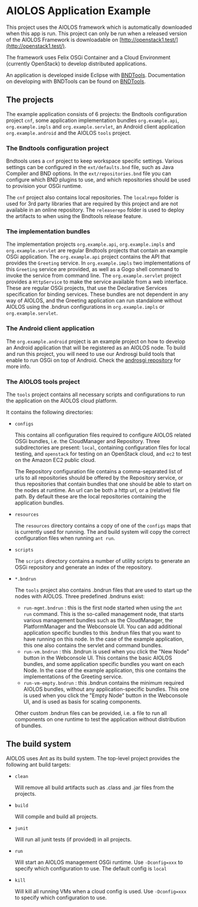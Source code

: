 AIOLOS Application Example
==========================

This project uses the AIOLOS framework which is automatically downloaded when this app is run. This project can only be run when a released version of the AIOLOS Framework is downloadable on [http://openstack1.test/](http://openstack1.test/).

The framework uses Felix OSGi Container and a Cloud Environment (currently OpenStack) to develop distributed applications.

An application is developed inside Eclipse with [BNDTools](http://bndtools.org/). Documentation on developing with BNDTools can be found on  [BNDTools](http://bndtools.org/tutorial.html).


The projects
------------

The example application consists of 6 projects: the Bndtools configuration project `cnf`, some application
implementation bundles `org.example.api`, `org.example.impls` and `org.example.servlet`, an Android
client application `org.example.android` and the AIOLOS `tools` project.

### The Bndtools configuration project

Bndtools uses a `cnf` project to keep workspace specific settings. Various settings can be configured
in the `ext/defaults.bnd` file, such as Java Compiler and BND options. In the `ext/repositories.bnd` file
you can configure which BND plugins to use, and which repositories should be used to provision your
OSGi runtime.

The `cnf` project also contains local repositories. The `localrepo` folder is used for 3rd party
libraries that are required by this project and are not available in an online repository.
The `releaserepo` folder is used to deploy the artifacts to when using the Bndtools release feature.

### The implementation bundles

The implementation projects `org.example.api`, `org.example.impls` and `org.example.servlet` are
regular Bndtools projects that contain an example OSGi application. The `org.example.api` project
contains the API that provides the `Greeting` service. In `org.example.impls` two implementations
of this `Greeting` service are provided, as well as a Gogo shell command to invoke the service 
from command line. The `org.example.servlet` project provides a `HttpService` to make the service
available from a web interface. These are regular OSGi projects, that use the Declarative Services
specification for binding services. These bundles are not dependent in any way of AIOLOS, and the
Greeting application can run standalone without AIOLOS using the .bndrun configurations in `org.example.impls`
or `org.example.servlet`.

### The Android client application

The `org.example.android` project is an example project on how to develop an Android application that 
will be registered as an AIOLOS node. To build and run this project, you will need to use our Androsgi 
build tools that enable to run OSGi on top of Android. Check the 
[androsgi repository](https://github.com/aiolos-dev/androsgi) for more info.

### The AIOLOS tools project

The `tools` project contains all necessary scripts and configurations to run the application on the
AIOLOS cloud platform. 

It contains the following directories:

- `configs`

  This contains all configuration files required to configure AIOLOS related OSGi bundles, i.e. 
  the CloudManager and Repository. Three subdirectories are present: `local`, containing configuration
  files for local testing, and `openstack` for testing on an OpenStack cloud, and `ec2` to test on the
  Amazon EC2 public cloud.
  
  The Repository configuration file contains a comma-separated list of urls to all repositories should
  be offered by the Repository service, or thus repositories that contain bundles that one should be 
  able to start on the nodes at runtime. An url can be both a http url, or a (relative) file path. By
  default these are the local repositories containing the application bundles.
 
- `resources`

  The `resources` directory contains a copy of one of the `configs` maps that is currently used
  for running. The and build system will copy the correct configuration files when running
  `ant run`.
  
- `scripts` 

  The `scripts` directory contains a number of utility scripts to generate an OSGi repository and generate
  an index of the repository.
  
- `*.bndrun`

  The `tools` project also contains .bndrun files that are used to start up the nodes with AIOLOS.
  Three predefined .bndruns exist:
  
  - `run-mgmt.bndrun` : this is the first node started when using the `ant run` command. This
    is the so-called management node, that starts various management bundles such as the CloudManager,
    the PlatformManager and the Webconsole UI. You can add additional application specific bundles
    to this .bndrun files that you want to have running on this node. In the case of the example
    application, this one also contains the servlet and command bundles.
  - `run-vm.bndrun` : this .bndrun is used when you click the "New Node" button in the Webconsole UI.
    This contains the basic AIOLOS bundles, and some application specific bundles you want on each 
    Node. In the case of the example application, this one contains the implementations of the Greeting
    service.
  - `run-vm-empty.bndrun` : this .bndrun contains the minimum required AIOLOS bundles, without any
    application-specific bundles. This one is used when you click the "Empty Node" button in the Webconsole UI,
    and is used as basis for scaling components.
    
  Other custom .bndrun files can be provided, i.e. a file to run all components on one runtime to test
  the application without distribution of bundles.
  
 
The build system
----------------

AIOLOS uses Ant as its build system. The top-level project provides the following ant build targets:

- `clean`

  Will remove all build artifacts such as .class and .jar files from the projects.
  
- `build` 

  Will compile and build all projects.
  
- `junit`

  Will run all junit tests (if provided) in all projects.
  
- `run`
  
  Will start an AIOLOS management OSGi runtime. Use `-Dconfig=xxx` to specify which configuration to use. The default config is `local`
  
- `kill`

  Will kill all running VMs when a cloud config is used. Use `-Dconfig=xxx` to specify which configuration to use.
